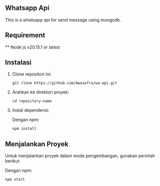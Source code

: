 ## Whatsapp Api
This is a whatsapp api for send message using mongodb.

## Requirement
** Node js v20.15.1 or latest


## Instalasi

1. Clone repositori ini:

    ```
    git clone https://github.com/Awasefra/wa-api.git
    ```

2. Arahkan ke direktori proyek:

    ```
    cd repository-name
    ```

3. Instal dependensi:

    Dengan npm:

    ```bash
    npm install
    ```


## Menjalankan Proyek

Untuk menjalankan proyek dalam mode pengembangan, gunakan perintah berikut:

Dengan npm:

```bash
npm start
```

